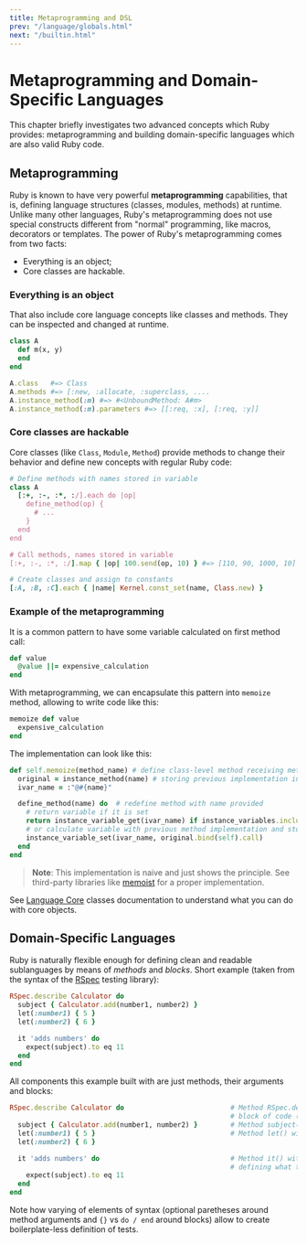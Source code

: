 ```yaml
---
title: Metaprogramming and DSL
prev: "/language/globals.html"
next: "/builtin.html"
---
```


# Metaprogramming and Domain-Specific Languages

This chapter briefly investigates two advanced concepts which Ruby
provides: metaprogramming and building domain-specific languages which
are also valid Ruby code.

## Metaprogramming

Ruby is known to have very powerful **metaprogramming** capabilities,
that is, defining language structures (classes, modules, methods) at
runtime. Unlike many other languages, Ruby's metaprogramming does not
use special constructs different from "normal" programming, like macros,
decorators or templates. The power of Ruby's metaprogramming comes from
two facts:

* Everything is an object;
* Core classes are hackable.

### Everything is an object

That also include core language concepts like classes and methods. They
can be inspected and changed at runtime.


```ruby
class A
  def m(x, y)
  end
end

A.class   #=> Class
A.methods #=> [:new, :allocate, :superclass, ....
A.instance_method(:m) #=> #<UnboundMethod: A#m>
A.instance_method(:m).parameters #=> [[:req, :x], [:req, :y]]
```

### Core classes are hackable

Core classes (like `Class`, `Module`, `Method`) provide methods to
change their behavior and define new concepts with regular Ruby code:


```ruby
# Define methods with names stored in variable
class A
  [:+, :-, :*, :/].each do |op|
    define_method(op) {
      # ...
    }
  end
end

# Call methods, names stored in variable
[:+, :-, :*, :/].map { |op| 100.send(op, 10) } #=> [110, 90, 1000, 10]

# Create classes and assign to constants
[:A, :B, :C].each { |name| Kernel.const_set(name, Class.new) }
```

### Example of the metaprogramming

It is a common pattern to have some variable calculated on first method
call:


```ruby
def value
  @value ||= expensive_calculation
end
```

With metaprogramming, we can encapsulate this pattern into `memoize`
method, allowing to write code like this:


```ruby
memoize def value
  expensive_calculation
end
```

The implementation can look like this:


```ruby
def self.memoize(method_name) # define class-level method receiving method name to memoize
  original = instance_method(name) # storing previous implementation in variable, it is UnboundMethod
  ivar_name = :"@#{name}"

  define_method(name) do  # redefine method with name provided
    # return variable if it is set
    return instance_variable_get(ivar_name) if instance_variables.include?(ivar_name)
    # or calculate variable with previous method implementation and store it
    instance_variable_set(ivar_name, original.bind(self).call)
  end
end
```

> **Note**\: This implementation is naive and just shows the principle.
> See third-party libraries like <a
> href='https://github.com/matthewrudy/memoist' class='remote'
> target='_blank'>memoist</a> for a proper implementation.

See [Language Core](../builtin/core.md) classes documentation to
understand what you can do with core objects.

## Domain-Specific Languages

Ruby is naturally flexible enough for defining clean and readable
sublanguages by means of *methods* and *blocks*. Short example (taken
from the syntax of the <a href='http://rspec.info/' class='remote'
target='_blank'>RSpec</a> testing library):


```ruby
RSpec.describe Calculator do
  subject { Calculator.add(number1, number2) }
  let(:number1) { 5 }
  let(:number2) { 6 }

  it 'adds numbers' do
    expect(subject).to eq 11
  end
end
```

All components this example built with are just methods, their arguments
and blocks:


```ruby
RSpec.describe Calculator do                          # Method RSpec.describe() with argument Calculator and
                                                      # block of code (which will be later evaluated)
  subject { Calculator.add(number1, number2) }        # Method subject() with block of code defining test subject
  let(:number1) { 5 }                                 # Method let() with argument :number1 and block of code
  let(:number2) { 6 }

  it 'adds numbers' do                                # Method it() with argument 'adds numbers' and block of code
                                                      # defining what to test
    expect(subject).to eq 11
  end
end
```

Note how varying of elements of syntax (optional paretheses around
method arguments and `{}` vs `do / end` around blocks) allow to create
boilerplate-less definition of tests.

